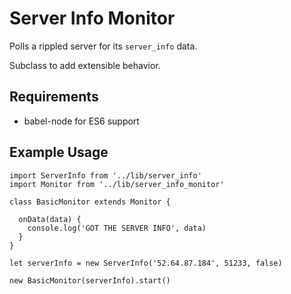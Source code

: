 # Server Info Monitor

Polls a rippled server for its `server_info` data.

Subclass to add extensible behavior. 

## Requirements

- babel-node for ES6 support

## Example Usage

````
import ServerInfo from '../lib/server_info'
import Monitor from '../lib/server_info_monitor'

class BasicMonitor extends Monitor {

  onData(data) {
    console.log('GOT THE SERVER INFO', data)
  }
}

let serverInfo = new ServerInfo('52.64.87.184', 51233, false)

new BasicMonitor(serverInfo).start()
````
